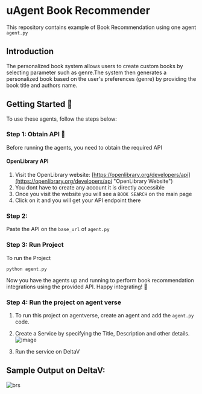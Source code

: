 # uAgent Book Recommender

This repository contains example of Book Recommendation using one agent `agent.py`

## Introduction
The personalized book system allows users to create custom books by selecting parameter such as genre.The system then generates a personalized book based on the user's preferences (genre) by providing the book title and authors name.


## Getting Started 🚀
To use these agents, follow the steps below:

### Step 1: Obtain API 🔑
Before running the agents, you need to obtain the required API

#### OpenLibrary API
1. Visit the OpenLibrary website: [https://openlibrary.org/developers/api](https://openlibrary.org/developers/api "OpenLibrary Website")
2. You dont have to create any account it is directly accessible
3. Once you visit the website you will see a `BOOK SEARCH` on the main page
4. Click on it and you will get your API endpoint there

### Step 2: 
Paste the API on the `base_url` of `agent.py`

### Step 3: Run Project
To run the Project
```
python agent.py
```
Now you have the agents up and running to perform book recommendation integrations using the provided API. Happy integrating! 🎉

### Step 4: Run the project on agent verse
1. To run this project on agentverse, create an agent and add the `agent.py` code.

2. Create a Service by specifying the Title, Description and other details.
   ![image](https://github.com/Pixathon-Saavyas/Neurons/assets/5381124/645fcc16-a3e0-4304-925c-a2ad5f10d6c1)
   
4. Run the service on DeltaV   


## Sample Output on DeltaV:
![brs](https://github.com/Pixathon-Saavyas/Neurons/assets/5381124/8dc7f50c-ec96-4895-b263-d85940341f19)

